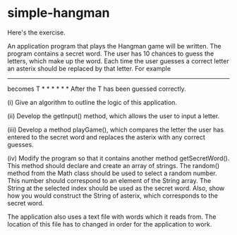 # simple-hangman

Here's the exercise.

An application program that plays the Hangman game will be written. The program contains a
secret word. The user has 10 chances to guess the letters, which make up the word. Each time
the user guesses a correct letter an asterix should be replaced by that letter.
For example
 * * * * * * *
becomes
 T * * * * * *
After the T has been guessed correctly.

(i) Give an algorithm to outline the logic of this application. 

(ii) Develop the getInput() method, which allows the user to input a letter.

(iii) Develop a method playGame(), which compares the letter the user has entered to
the secret word and replaces the asterix with any correct guesses.

(iv) Modify the program so that it contains another method getSecretWord(). This
method should declare and create an array of strings. The random() method from
the Math class should be used to select a random number. This number should
correspond to an element of the String array. The String at the selected index
should be used as the secret word. Also, show how you would construct the String
of asterix, which corresponds to the secret word.

The application also uses a text file with words which it reads from.
The location of this file has to changed in order for the application to work.
